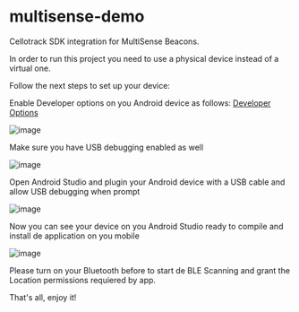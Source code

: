 # multisense-demo
Cellotrack SDK integration for MultiSense Beacons.

In order to run this project you need to use a physical device instead of a virtual one.

Follow the next steps to set up your device:

Enable Developer options on you Android device as follows: [Developer Options](https://developer.android.com/studio/debug/dev-options)

![image](https://user-images.githubusercontent.com/38797684/165413999-d5b5cf55-e2df-46f4-b7e1-c7a29cd08d5c.png)

Make sure you have USB debugging enabled as well

![image](https://user-images.githubusercontent.com/38797684/165414073-b77f05e6-143e-436f-acb1-0acffd8bf5f6.png)

Open Android Studio and plugin your Android device with a USB cable and allow USB debugging when prompt

![image](https://user-images.githubusercontent.com/38797684/165415404-5043f408-5eb4-4dd4-854a-49db3788b3d9.png)

Now you can see your device on you Android Studio ready to compile and install de application on you mobile

![image](https://user-images.githubusercontent.com/38797684/165415561-a49435cb-0f7d-41e7-9c65-8fb1c4e7c828.png)

Please turn on your Bluetooth before to start de BLE Scanning and grant the Location permissions requiered by app.

That's all, enjoy it!
